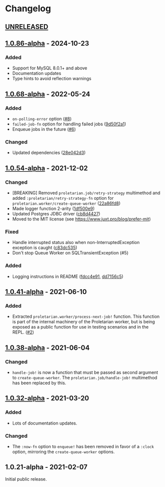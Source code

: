 # Changelog

## [UNRELEASED](https://github.com/msolli/proletarian/compare/v1.0.86-alpha...main)

## [1.0.86-alpha](https://github.com/msolli/proletarian/compare/v1.0.68-alpha...v1.0.86-alpha) - 2024-10-23

### Added

* Support for MySQL 8.0.1+ and above
* Documentation updates
* Type hints to avoid reflection warnings

## [1.0.68-alpha](https://github.com/msolli/proletarian/compare/v1.0.54-alpha...v1.0.68-alpha) - 2022-05-24

### Added

* `on-polling-error` option ([#8](https://github.com/msolli/proletarian/issues/8))
* `failed-job-fn` option for handling failed jobs ([9d50f2a1](https://github.com/msolli/proletarian/commit/9d50f2a18d0cce33852f47530679a7fd48777dba))
* Enqueue jobs in the future ([#6](https://github.com/msolli/proletarian/issues/6))

### Changed

* Updated dependencies ([28e042d3](https://github.com/msolli/proletarian/commit/28e042d3b910c681bfb56868f6fe60a6b06e7b08))

## [1.0.54-alpha](https://github.com/msolli/proletarian/compare/v1.0.41-alpha...v1.0.54-alpha) - 2021-12-02

### Changed

* [BREAKING] Removed `proletarian.job/retry-strategy` multimethod and added `:proletarian/retry-strategy-fn` option for
  `proletarian.worker/create-queue-worker` ([22a86fd8](https://github.com/msolli/proletarian/commit/22a86fd816402ffdafa2a2c0ecdf573087d648ad))
* Made logger function 2-arity ([1df500e9](https://github.com/msolli/proletarian/commit/1df500e9100c37a507b1acfa396a5b43539dca19))
* Updated Postgres JDBC driver ([cb8d4427](https://github.com/msolli/proletarian/commit/cb8d4427d2ce36bac2557d495c066e429fbd7303))
* Moved to the MIT license (see https://www.juxt.pro/blog/prefer-mit)

### Fixed

* Handle interrupted status also when non-InterruptedException exception is caught ([c83dc535](https://github.com/msolli/proletarian/commit/c83dc535d1e1c25a04e46bb9088c741fa8fb41a4))
* Don't stop Queue Worker on SQLTransientException (#5)

### Added

* Logging instructions in README ([fdcc4e91](https://github.com/msolli/proletarian/commit/fdcc4e917d948cd99cabf01bcd965d45a6b9565a), [dd7156c5](https://github.com/msolli/proletarian/commit/dd7156c57f2033f9864edef95bd0c349dfb58e29))

## [1.0.41-alpha](https://github.com/msolli/proletarian/compare/v1.0.38-alpha...v1.0.41-alpha) - 2021-06-10

### Added

* Extracted `proletarian.worker/process-next-job!` function. This function is part of the internal machinery of the
  Proletarian worker, but is being exposed as a public function for use in testing scenarios and in the REPL. ([#2](https://github.com/msolli/proletarian/issues/2))

## [1.0.38-alpha](https://github.com/msolli/proletarian/compare/v1.0.32-alpha...v1.0.38-alpha) - 2021-06-04

### Changed

* `handle-job!` is now a function that must be passed as second argument to `create-queue-worker`. The
  `proletarian.job/handle-job!` multimethod has been replaced by this.

## [1.0.32-alpha](https://github.com/msolli/proletarian/compare/v1.0.21-alpha...v1.0.32-alpha) - 2021-03-20

### Added

* Lots of documentation updates.

### Changed

* The `:now-fn` option to `enqueue!` has been removed in favor of a `:clock` option, mirroring the `create-queue-worker`
  options.

## 1.0.21-alpha - 2021-02-07

Initial public release.
